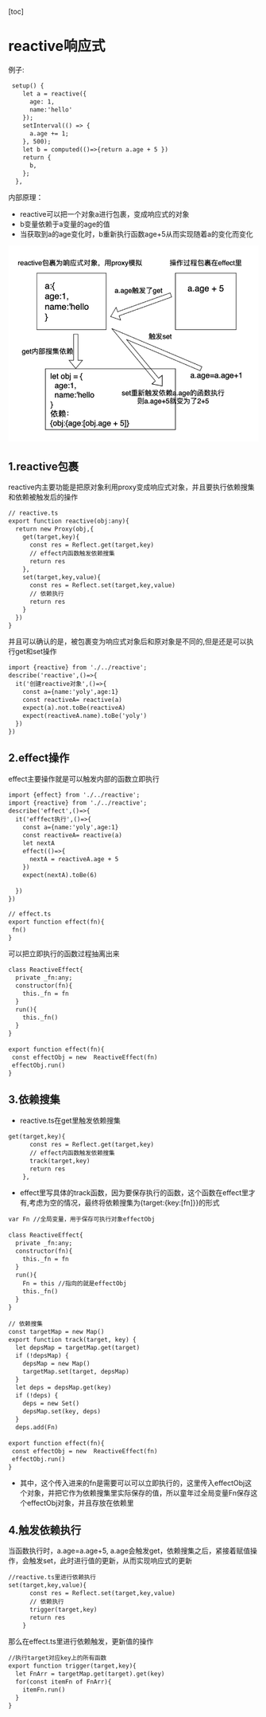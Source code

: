 [toc]

# reactive响应式

例子:

```vue
 setup() {
    let a = reactive({
      age: 1,
      name:'hello'
    });
    setInterval(() => {
      a.age += 1;
    }, 500);
    let b = computed(()=>{return a.age + 5 })
    return {
      b,
    };
  },
```

内部原理：

+ reactive可以把一个对象a进行包裹，变成响应式的对象
+ b变量依赖于a变量的age的值
+ 当获取到a的age变化时，b重新执行函数age+5从而实现随着a的变化而变化

![image-20220422141210831](../../img/image-20220422141210831.png)

## 1.reactive包裹

reactive内主要功能是把原对象利用proxy变成响应式对象，并且要执行依赖搜集和依赖被触发后的操作

```tsx
// reactive.ts
export function reactive(obj:any){
  return new Proxy(obj,{
    get(target,key){
      const res = Reflect.get(target,key)
      // effect内函数触发依赖搜集
      return res
    },
    set(target,key,value){
      const res = Reflect.set(target,key,value)
      // 依赖执行
      return res
    }
  })
}
```

并且可以确认的是，被包裹变为响应式对象后和原对象是不同的,但是还是可以执行get和set操作

```tsx
import {reactive} from './../reactive';
describe('reactive',()=>{
  it('创建reactive对象',()=>{
    const a={name:'yoly',age:1}
    const reactiveA= reactive(a)
    expect(a).not.toBe(reactiveA)
    expect(reactiveA.name).toBe('yoly')
  })
})
```

## 2.effect操作

effect主要操作就是可以触发内部的函数立即执行

```tsx
import {effect} from './../reactive';
import {reactive} from './../reactive';
describe('effect',()=>{
  it('efffect执行',()=>{
    const a={name:'yoly',age:1}
    const reactiveA= reactive(a)
    let nextA
    effect(()=>{
      nextA = reactiveA.age + 5
    })
    expect(nextA).toBe(6)

  })
})
```

```tsx
// effect.ts
export function effect(fn){
 fn()
}
```

可以把立即执行的函数过程抽离出来

```tsx
class ReactiveEffect{
  private _fn:any;
  constructor(fn){
    this._fn = fn
  }
  run(){
    this._fn()
  }
}

export function effect(fn){
 const effectObj = new  ReactiveEffect(fn)
 effectObj.run()
}
```

## 3.依赖搜集

+ reactive.ts在get里触发依赖搜集

```tsx
get(target,key){
      const res = Reflect.get(target,key)
      // effect内函数触发依赖搜集
      track(target,key)
      return res
    },
```

+ effect里写具体的track函数，因为要保存执行的函数，这个函数在effect里才有,考虑为空的情况，最终将依赖搜集为{target:{key:[fn]}}的形式

```tsx
var Fn //全局变量，用于保存可执行对象effectObj

class ReactiveEffect{
  private _fn:any;
  constructor(fn){
    this._fn = fn
  }
  run(){
    Fn = this //指向的就是effectObj
    this._fn()
  }
}

// 依赖搜集
const targetMap = new Map()
export function track(target, key) {
  let depsMap = targetMap.get(target)
  if (!depsMap) {
    depsMap = new Map()
    targetMap.set(target, depsMap)
  }
  let deps = depsMap.get(key)
  if (!deps) {
    deps = new Set()
    depsMap.set(key, deps)
  }
  deps.add(Fn)

export function effect(fn){
 const effectObj = new  ReactiveEffect(fn)
 effectObj.run()
}
```

+ 其中，这个传入进来的fn是需要可以可以立即执行的，这里传入effectObj这个对象，并把它作为依赖搜集里实际保存的值，所以童年过全局变量Fn保存这个effectObj对象，并且存放在依赖里

## 4.触发依赖执行

当函数执行时，a.age=a.age+5, a.age会触发get，依赖搜集之后，紧接着赋值操作，会触发set，此时进行值的更新，从而实现响应式的更新

```tsx
//reactive.ts里进行依赖执行
set(target,key,value){
      const res = Reflect.set(target,key,value)
      // 依赖执行
      trigger(target,key)
      return res
    }
```

那么在effect.ts里进行依赖触发，更新值的操作

```tsx
//执行target对应key上的所有函数
export function trigger(target,key){
  let FnArr = targetMap.get(target).get(key)
  for(const itemFn of FnArr){
    itemFn.run()
  }
}
```

